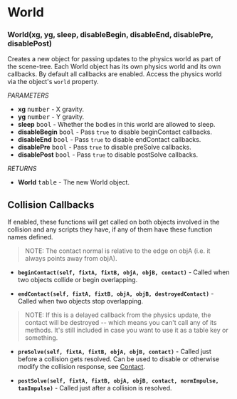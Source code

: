 World
=====

### World(xg, yg, sleep, disableBegin, disableEnd, disablePre, disablePost)
Creates a new object for passing updates to the physics world as part of the scene-tree. Each World object has its own physics world and its own callbacks. By default all callbacks are enabled. Access the physics world via the object's `world` property.

_PARAMETERS_
* __xg__ <kbd>number</kbd> - X gravity.
* __yg__ <kbd>number</kbd> - Y gravity.
* __sleep__ <kbd>bool</kbd> - Whether the bodies in this world are allowed to sleep.
* __disableBegin__ <kbd>bool</kbd> - Pass `true` to disable beginContact callbacks.
* __disableEnd__ <kbd>bool</kbd> - Pass `true` to disable endContact callbacks.
* __disablePre__ <kbd>bool</kbd> - Pass `true` to disable preSolve callbacks.
* __disablePost__ <kbd>bool</kbd> - Pass `true` to disable postSolve callbacks.

_RETURNS_
* __World__ <kbd>table</kbd> - The new World object.

Collision Callbacks
-------------------

If enabled, these functions will get called on both objects involved in the collision and any scripts they have, if any of them have these function names defined.

> NOTE: The contact normal is relative to the edge on objA (i.e. it always points away from objA).

* __`beginContact(self, fixtA, fixtB, objA, objB, contact)`__ - Called when two objects collide or begin overlapping.

* __`endContact(self, fixtA, fixtB, objA, objB, destroyedContact)`__ - Called when two objects stop overlapping.

> NOTE: If this is a delayed callback from the physics update, the contact will be destroyed -- which means you can't call any of its methods. It's still included in case you want to use it as a table key or something.

* __`preSolve(self, fixtA, fixtB, objA, objB, contact)`__ - Called just before a collision gets resolved. Can be used to disable or otherwise modify the collision response, see [Contact](https://love2d.org/wiki/Contact).

* __`postSolve(self, fixtA, fixtB, objA, objB, contact, normImpulse, tanImpulse)`__ - Called just after a collision is resolved.
